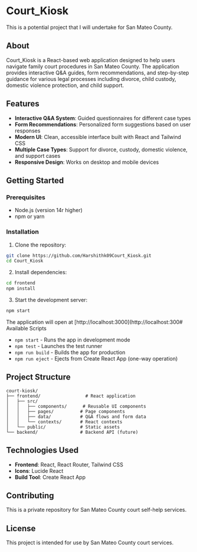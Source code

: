 # Court_Kiosk

This is a potential project that I will undertake for San Mateo County.

## About

Court_Kiosk is a React-based web application designed to help users navigate family court procedures in San Mateo County. The application provides interactive Q&A guides, form recommendations, and step-by-step guidance for various legal processes including divorce, child custody, domestic violence protection, and child support.

## Features

- **Interactive Q&A System**: Guided questionnaires for different case types
- **Form Recommendations**: Personalized form suggestions based on user responses
- **Modern UI**: Clean, accessible interface built with React and Tailwind CSS
- **Multiple Case Types**: Support for divorce, custody, domestic violence, and support cases
- **Responsive Design**: Works on desktop and mobile devices

## Getting Started

### Prerequisites

- Node.js (version 14r higher)
- npm or yarn

### Installation

1. Clone the repository:
```bash
git clone https://github.com/Harshithk09Court_Kiosk.git
cd Court_Kiosk
```

2. Install dependencies:
```bash
cd frontend
npm install
```

3. Start the development server:
```bash
npm start
```

The application will open at [http://localhost:3000](http://localhost:300# Available Scripts

- `npm start` - Runs the app in development mode
- `npm test` - Launches the test runner
- `npm run build` - Builds the app for production
- `npm run eject` - Ejects from Create React App (one-way operation)

## Project Structure

```
court-kiosk/
├── frontend/                 # React application
│   ├── src/
│   │   ├── components/      # Reusable UI components
│   │   ├── pages/          # Page components
│   │   ├── data/           # Q&A flows and form data
│   │   └── contexts/       # React contexts
│   └── public/             # Static assets
└── backend/                # Backend API (future)
```

## Technologies Used

- **Frontend**: React, React Router, Tailwind CSS
- **Icons**: Lucide React
- **Build Tool**: Create React App

## Contributing

This is a private repository for San Mateo County court self-help services.

## License

This project is intended for use by San Mateo County court services.
